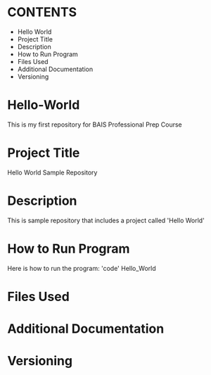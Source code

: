 # CONTENTS
- Hello World
- Project Title
- Description
- How to Run Program
- Files Used
- Additional Documentation
- Versioning

# Hello-World
This is my first repository for BAIS Professional Prep Course

# Project Title
Hello World Sample Repository

# Description
This is sample repository that includes a project called 'Hello World'

# How to Run Program
Here is how to run the program:
'code' Hello_World

# Files Used

# Additional Documentation

# Versioning
